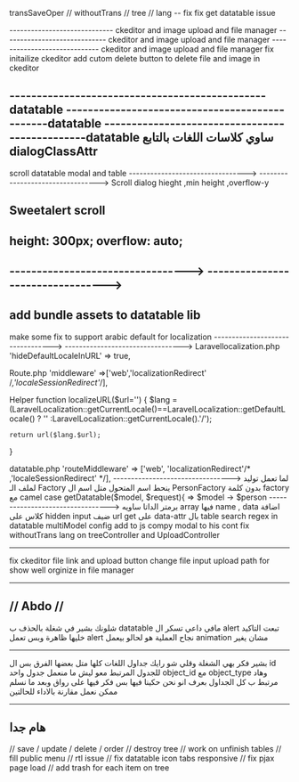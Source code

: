 transSaveOper // withoutTrans // tree // lang -- fix
fix get datatable issue

----------------------------- ckeditor and image upload and file manager
----------------------------- ckeditor and image upload and file manager
----------------------------- ckeditor and image upload and file manager
fix initailize ckeditor
add cutom delete button to delete file and image in ckeditor

-----------------------------------------------datatable
-----------------------------------------------datatable
-----------------------------------------------datatable
ساوي كلاسات اللغات بالتابع dialogClassAttr
------------------------------------------------
scroll datatable modal and table 
--------------------------------->
--------------------------------->
Scroll dialog  hieght ,min height ,overflow-y

Sweetalert scroll
-------------------
height: 300px;
overflow: auto;
-------------------
--------------------------------->
--------------------------------->
---------------------------------------------
add bundle assets to datatable lib
---------------------------------------------
make some fix to support arabic default for localization
--------------------------------->
--------------------------------->
Laravellocalization.php
'hideDefaultLocaleInURL' => true,

Route.php
'middleware' =>['web','localizationRedirect' /*,'localeSessionRedirect'*/],


Helper
function localizeURL($url='')
{
    $lang = (LaravelLocalization::getCurrentLocale()==LaravelLocalization::getDefaultLocale()
        ? ''
        :LaravelLocalization::getCurrentLocale().'/');

    return url($lang.$url);
}

datatable.php
'routeMiddleware' => ['web', 'localizationRedirect'/* ,'localeSessionRedirect' */],
--------------------------------->
لما تعمل توليد لملف الـ Factory ينحط اسم المتحول متل اسم ال PersonFactory بدون كلمة factory مع camel case
getDatatable($model, $request){ => $model -> $person
--------------------------------->
برمتر الداتا ساويه array فيها name , data
اضافة كلاس على hidden input 
ضيف url get على data-attr بال table
search regex in datatable
multiModel config add to js compy modal to his cont
fix withoutTrans lang on treeController and UploadController

-----------
fix ckeditor file link and upload button
change file input upload path for show well orginize in file manager

------------
//  Abdo  //
------------

شلونك بشير
في شغلة بالحذف ب datatable
مافي داعي تسكر ال alert تبعت التاكيد خليها ظاهرة وبس تعمل alert نجاح العملية هو لحالو بيعمل animation مشان يغير

-----------

بشير فكر بهي الشغلة وقلي شو رايك
جداول اللغات كلها متل بعضها الفرق بس ال id للجدول المرتبط معو
ليش ما منعمل جدول واحد object_id مع object_type وهاد مرتبط ب كل الجداول
بعرف انو نحن حكينا فيها بس فكر فيها على رواق وبعد ما نسلم ممكن نعمل مقارنة بالاداء للحالتين

-----------
هام جدا  
-----------

// save / update / delete / order
// destroy tree 
// work on unfinish tables
// fill public menu
// rtl issue
// fix datatable icon tabs responsive
// fix pjax page load
// add trash for each item on tree